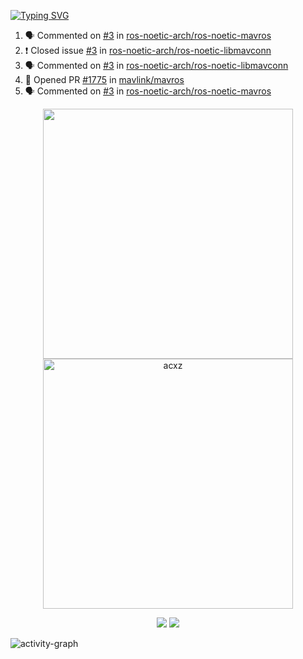 [![Typing SVG](https://readme-typing-svg.herokuapp.com?size=16&color=AFFFA3&multiline=true&height=75&lines=contributing+to+robotics%2Faerospace%2Fml%2Fgpu+software;packaging+it+for+archlinux;ricer)](https://git.io/typing-svg)

<!--START_SECTION:activity-->
1. 🗣 Commented on [#3](https://github.com/ros-noetic-arch/ros-noetic-mavros/issues/3) in [ros-noetic-arch/ros-noetic-mavros](https://github.com/ros-noetic-arch/ros-noetic-mavros)
2. ❗️ Closed issue [#3](https://github.com/ros-noetic-arch/ros-noetic-libmavconn/issues/3) in [ros-noetic-arch/ros-noetic-libmavconn](https://github.com/ros-noetic-arch/ros-noetic-libmavconn)
3. 🗣 Commented on [#3](https://github.com/ros-noetic-arch/ros-noetic-libmavconn/issues/3) in [ros-noetic-arch/ros-noetic-libmavconn](https://github.com/ros-noetic-arch/ros-noetic-libmavconn)
4. 💪 Opened PR [#1775](https://github.com/mavlink/mavros/pull/1775) in [mavlink/mavros](https://github.com/mavlink/mavros)
5. 🗣 Commented on [#3](https://github.com/ros-noetic-arch/ros-noetic-mavros/issues/3) in [ros-noetic-arch/ros-noetic-mavros](https://github.com/ros-noetic-arch/ros-noetic-mavros)
<!--END_SECTION:activity-->

<p align="center">
  <img width="400em" src=https://github-readme-stats.vercel.app/api?username=acxz&include_all_commits=true&show_icons=true />
  <img width="400em" src="https://github-readme-streak-stats.herokuapp.com/?user=acxz&" alt="acxz" />
</p>

<p align="center">
  <img src=https://github-readme-stats.vercel.app/api/top-langs/?username=acxz&layout=compact />
  <img src=https://github-profile-trophy.vercel.app/?username=acxz&row=2&column=4 />
</p>

![activity-graph](https://activity-graph.herokuapp.com/graph?username=acxz&theme=aqua)
